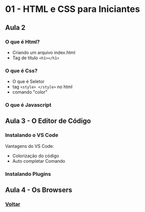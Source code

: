 # 01 - HTML e CSS para Iniciantes

## Aula 2

### O que é Html?

- Criando um arquivo index.html
- Tag de titulo ```<h1></h1>```

### O que é Css?

- O que é Seletor
- tag ```<style> </style>``` no html
- comando "color"

### O que é Javascript

## Aula 3 - O Editor de Código

### Instalando o VS Code

Vantagens do VS Code:

- Colorização do código 
- Auto completar Comando

### Instalando Plugins

## Aula 4 - Os Browsers

### [Voltar](https://github.com/lex4brao/01.CURSOS.E.ESTUDOS/blob/main/02.ORIGAMID/01%20-%20HTML%20e%20CSS%20para%20Iniciantes/README.md)
